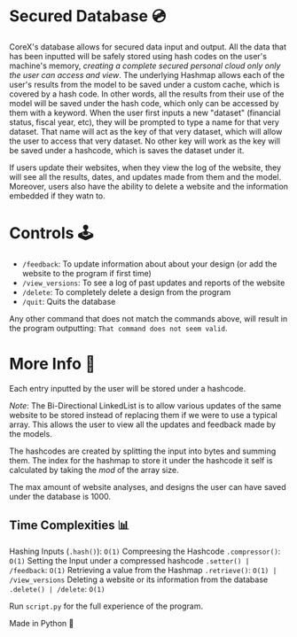 # Secured Database 💿
CoreX's database allows for secured data input and output. All the data that has been inputted will be safely stored using hash codes on the user's machine's memory, *creating a complete secured personal cloud only only the user can access and view*. The underlying Hashmap allows each of the user's results from the model to be saved under a custom cache, which is covered by a hash code. In other words, all the results from their use of the model will be saved under the hash code, which only can be accessed by them with a keyword. When the user first inputs a new "dataset" (financial status, fiscal year, etc), they will be prompted to type a name for that very dataset. That name will act as the key of that very dataset, which will allow the user to access that very dataset. No other key will work as the key will be saved under a hashcode, which is saves the dataset under it.

If users update their websites, when they view the log of the website, they will see all the results, dates, and updates made from them and the model. Moreover, users also have the ability to delete a website and the information embedded if they watn to. 


# Controls 🕹
 - `/feedback`: To update information about about your design (or add the website to the program if first time)
 - `/view_versions`: To see a log of past updates and reports of the website
 - `/delete`: To completely delete a design from the program
 - `/quit`: Quits the database 

Any other command that does not match the commands above, will result in the program outputting: `That command does not seem valid`. 


# More Info 📕
Each entry inputted by the user will be stored under a hashcode. 

*Note*: The Bi-Directional LinkedList is to allow various updates of the same website to be stored instead of replacing them if we were to use a typical array. This allows the user to view all the updates and feedback made by the models.

The hashcodes are created by splitting the input into bytes and summing them. The index for the hashmap to store it under the hashcode it self is calculated by taking the *mod* of the array size.

The max amount of website analyses, and designs the user can have saved under the database is 1000.

  ## Time Complexities 📊
  Hashing Inputs (`.hash()`): `O(1)`
  Compreesing the Hashcode `.compressor()`: `O(1)`
  Setting the Input under a compressed hashcode `.setter() | /feedback`: `O(1)`
  Retrieving a value from the Hashmap `.retrieve()`: `O(1) | /view_versions`
  Deleting a website or its information from the database `.delete() | /delete`: `O(1)`
  
 Run `script.py` for the full experience of the program.

 Made in Python 🐍
